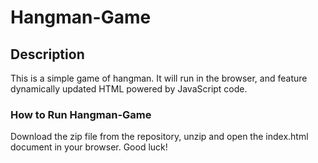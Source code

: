 # Hangman-Game

## Description

This is a simple game of hangman. It will run in the browser, and feature dynamically updated HTML powered by JavaScript code.

### How to Run Hangman-Game

Download the zip file from the repository, unzip and open the index.html document in your browser. Good luck!
